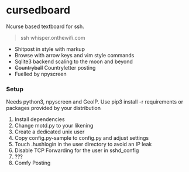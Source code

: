 # cursedboard
Ncurse based textboard for ssh. 
> ssh whisper.onthewifi.com

- Shitpost in style with markup 
- Browse with arrow keys and vim style commands 
- Sqlite3 backend scaling to the moon and beyond
- ~~Countryball~~ Countryletter posting
- Fuelled by npyscreen

### Setup
Needs python3, npyscreen and GeoIP. Use pip3 install -r requirements or packages provided by your distribution 

1. Install dependencies
2. Change motd.py to your likening 
3. Create a dedicated unix user
4. Copy config.py-sample to config.py and adjust settings
5. Touch .hushlogin in the user directory to avoid an IP leak
6. Disable TCP Forwarding for the user in sshd\_config 
7. ???
8. Comfy Posting 
